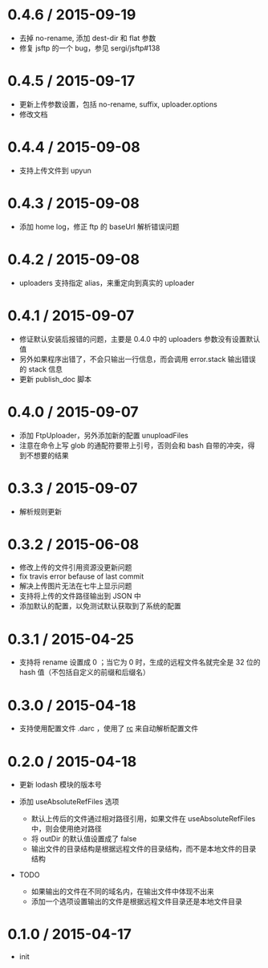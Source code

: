 
0.4.6 / 2015-09-19
==================

  * 去掉 no-rename, 添加 dest-dir 和 flat 参数
  * 修复 jsftp 的一个 bug，参见 sergi/jsftp#138

0.4.5 / 2015-09-17
==================

  * 更新上传参数设置，包括 no-rename, suffix, uploader.options
  * 修改文档

0.4.4 / 2015-09-08
==================

  * 支持上传文件到  upyun

0.4.3 / 2015-09-08
==================

  * 添加 home log，修正 ftp 的 baseUrl 解析错误问题

0.4.2 / 2015-09-08
==================

  * uploaders 支持指定 alias，来重定向到真实的 uploader

0.4.1 / 2015-09-07
==================

  * 修证默认安装后报错的问题，主要是 0.4.0 中的 uploaders 参数没有设置默认值
  * 另外如果程序出错了，不会只输出一行信息，而会调用 error.stack 输出错误的 stack 信息
  * 更新 publish_doc 脚本

0.4.0 / 2015-09-07
==================

  * 添加 FtpUploader，另外添加新的配置 unuploadFiles
  * 注意在命令上写 glob 的通配符要带上引号，否则会和 bash 自带的冲突，得到不想要的结果

0.3.3 / 2015-09-07
=================

  * 解析规则更新

0.3.2 / 2015-06-08
==================

  * 修改上传的文件引用资源没更新问题
  * fix travis error befause of last commit
  * 解决上传图片无法在七牛上显示问题
  * 支持将上传的文件路径输出到 JSON 中
  * 添加默认的配置，以免测试默认获取到了系统的配置

0.3.1 / 2015-04-25
==================

  * 支持将 rename 设置成 0 ；当它为 0 时，生成的远程文件名就完全是 32 位的 hash 值（不包括自定义的前缀和后缀名）

0.3.0 / 2015-04-18
==================

  * 支持使用配置文件 .darc ，使用了 [rc](https://github.com/dominictarr/rc) 来自动解析配置文件

0.2.0 / 2015-04-18
==================

  * 更新 lodash 模块的版本号
  * 添加 useAbsoluteRefFiles 选项

    - 默认上传后的文件通过相对路径引用，如果文件在 useAbsoluteRefFiles 中，则会使用绝对路径
    - 将 outDir 的默认值设置成了 false
    - 输出文件的目录结构是根据远程文件的目录结构，而不是本地文件的目录结构

  * TODO

    - 如果输出的文件在不同的域名内，在输出文件中体现不出来
    - 添加一个选项设置输出的文件是根据远程文件目录还是本地文件目录

0.1.0 / 2015-04-17
==================

  * init


